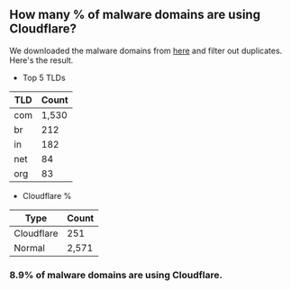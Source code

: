 ## How many % of malware domains are using Cloudflare?


We downloaded the malware domains from [here](https://urlhaus.abuse.ch) and filter out duplicates.
Here's the result.


[//]: # (start replacement)


- Top 5 TLDs

| TLD | Count |
| --- | --- |
| com | 1,530 |
| br | 212 |
| in | 182 |
| net | 84 |
| org | 83 |


- Cloudflare %

| Type | Count |
| --- | --- |
| Cloudflare | 251 |
| Normal | 2,571 |


### 8.9% of malware domains are using Cloudflare.